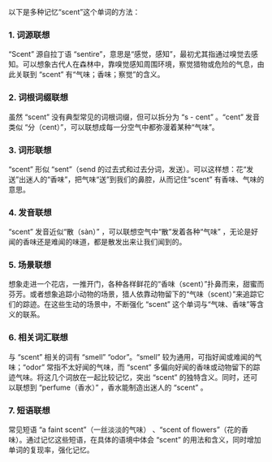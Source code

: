 以下是多种记忆“scent”这个单词的方法：
### 1. 词源联想
“Scent” 源自拉丁语 “sentire”，意思是“感觉，感知”，最初尤其指通过嗅觉去感知。可以想象古代人在森林中，靠嗅觉感知周围环境，察觉猎物或危险的气息，由此关联到 “scent” 有“气味；香味；察觉”的含义。
### 2. 词根词缀联想
虽然 “scent” 没有典型常见的词根词缀，但可以拆分为 “s - cent” 。“cent” 发音类似 “分（cent）”，可以联想成每一分空气中都弥漫着某种“气味”。
### 3. 词形联想
“scent” 形似 “sent”（send 的过去式和过去分词，发送）。可以这样想：花“发送”出迷人的“香味”，把气味“送”到我们的鼻腔，从而记住“scent” 有香味、气味的意思。 
### 4. 发音联想
“scent” 发音近似“散（sàn）” ，可以联想空气中“散”发着各种“气味” ，无论是好闻的香味还是难闻的味道，都是散发出来让我们闻到的。
### 5. 场景联想
想象走进一个花店，一推开门，各种各样鲜花的“香味（scent）”扑鼻而来，甜蜜而芬芳。或者想象追踪小动物的场景，猎人依靠动物留下的“气味（scent）”来追踪它们的踪迹。在这些生动的场景中，不断强化 “scent” 这个单词与“气味、香味”等含义的联系。
### 6. 相关词汇联想
与 “scent” 相关的词有 “smell” “odor”。“smell” 较为通用，可指好闻或难闻的气味；“odor” 常指不太好闻的气味，而 “scent” 多偏向好闻的香味或动物留下的踪迹气味。将这几个词放在一起比较记忆，突出 “scent” 的独特含义。同时，还可以联想到 “perfume（香水）” ，香水能制造出迷人的 “scent” 。
### 7. 短语联想
常见短语 “a faint scent”（一丝淡淡的气味） 、“scent of flowers”（花的香味）。通过记忆这些短语，在具体的语境中体会 “scent” 的用法和含义，同时增加单词的复现率，强化记忆。 